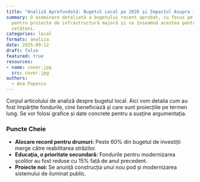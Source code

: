 ```yaml
---
title: "Analiză Aprofundată: Bugetul Local pe 2026 și Impactul Asupra Infrastructurii"
summary: O examinare detaliată a bugetului recent aprobat, cu focus pe alocările
  pentru proiecte de infrastructură majoră și ce înseamnă acestea pentru
  cetățeni.
categories: local
formats: analiza
date: 2025-09-12
draft: false
featured: true
resources:
- name: cover.jpg
  src: cover.jpg
authors:
  - Ana Popescu
---
```


Corpul articolului de analiză despre bugetul local. Aici vom detalia cum au fost împărțite fondurile, cine beneficiază și care sunt proiecțiile pe termen lung. Se vor folosi grafice și date concrete pentru a susține argumentația.

### Puncte Cheie

- **Alocare record pentru drumuri:** Peste 60% din bugetul de investiții merge către reabilitarea străzilor.
- **Educația, o prioritate secundară:** Fondurile pentru modernizarea școlilor au fost reduse cu 15% față de anul precedent.
- **Proiecte noi:** Se anunță construcția unui nou pod și modernizarea sistemului de iluminat public.
